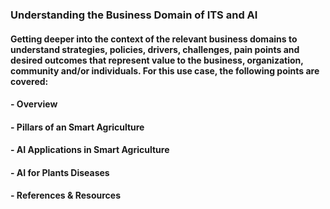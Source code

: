 ### Understanding the Business Domain of ITS and AI
#### Getting deeper into the context of the relevant business domains to understand strategies, policies, drivers, challenges, pain points and desired outcomes that represent value to the business, organization, community and/or individuals. For this use case, the following points are covered:
#### - Overview
#### - Pillars of an Smart Agriculture
#### - AI Applications in Smart Agriculture
#### - AI for Plants Diseases
#### - References & Resources

